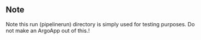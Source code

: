 ## Note

Note this run (pipelinerun) directory is simply used for testing purposes. Do not make an ArgoApp out of this.!